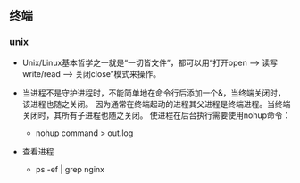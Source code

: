 ## 终端
### unix <div id='unix'></div>
* Unix/Linux基本哲学之一就是“一切皆文件”，都可以用“打开open –> 读写write/read –> 关闭close”模式来操作。

* 当进程不是守护进程时，不能简单地在命令行后添加一个&，当终端关闭时，该进程也随之关闭。
因为通常在终端起动的进程其父进程是终端进程。当终端关闭时，其所有子进程也随之关闭。
使进程在后台执行需要使用nohup命令：
    * nohup command > out.log

* 查看进程
    * ps -ef | grep nginx



















